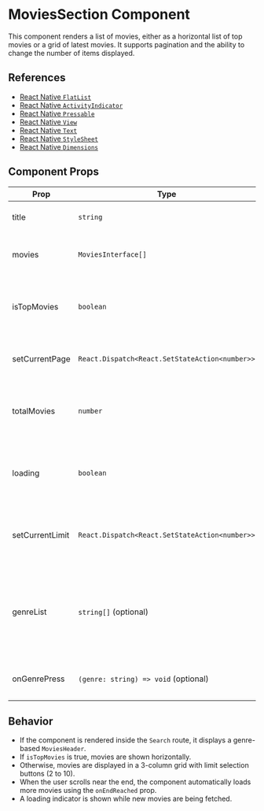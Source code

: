 # MoviesSection Component

This component renders a list of movies, either as a horizontal list of top movies or a grid of latest movies. It supports pagination and the ability to change the number of items displayed.

## References

- [React Native `FlatList`](https://reactnative.dev/docs/flatlist)
- [React Native `ActivityIndicator`](https://reactnative.dev/docs/activityindicator)
- [React Native `Pressable`](https://reactnative.dev/docs/pressable)
- [React Native `View`](https://reactnative.dev/docs/view)
- [React Native `Text`](https://reactnative.dev/docs/text)
- [React Native `StyleSheet`](https://reactnative.dev/docs/stylesheet)
- [React Native `Dimensions`](https://reactnative.dev/docs/dimensions)

## Component Props

| Prop            | Type                                           | Description                                                                 |
| --------------- | ---------------------------------------------- | --------------------------------------------------------------------------- |
| title           | `string`                                       | Title of the movie section                                                  |
| movies          | `MoviesInterface[]`                            | Array of movie objects to display                                           |
| isTopMovies     | `boolean`                                      | Determines whether to render a horizontal list (top movies)                 |
| setCurrentPage  | `React.Dispatch<React.SetStateAction<number>>` | Function to set the current page                                            |
| totalMovies     | `number`                                       | Total number of available movies (used for pagination)                      |
| loading         | `boolean`                                      | Indicates whether the movies are currently being fetched                    |
| setCurrentLimit | `React.Dispatch<React.SetStateAction<number>>` | Function to change how many movies are shown per page                       |
| genreList       | `string[]` (optional)                          | List of genres to display in the genre filter header (shown in search only) |
| onGenrePress    | `(genre: string) => void` (optional)           | Callback when a genre is selected                                           |

## Behavior

- If the component is rendered inside the `Search` route, it displays a genre-based `MoviesHeader`.
- If `isTopMovies` is true, movies are shown horizontally.
- Otherwise, movies are displayed in a 3-column grid with limit selection buttons (2 to 10).
- When the user scrolls near the end, the component automatically loads more movies using the `onEndReached` prop.
- A loading indicator is shown while new movies are being fetched.

